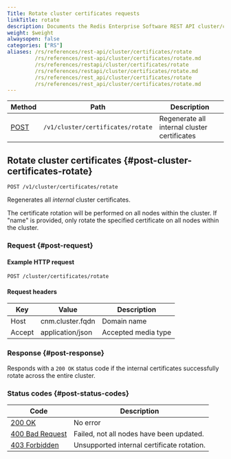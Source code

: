 ```yaml
---
Title: Rotate cluster certificates requests
linkTitle: rotate
description: Documents the Redis Enterprise Software REST API cluster/certificates/rotate requests.
weight: $weight
alwaysopen: false
categories: ["RS"]
aliases: /rs/references/rest-api/cluster/certificates/rotate
         /rs/references/rest-api/cluster/certificates/rotate.md
         /rs/references/restapi/cluster/certificates/rotate
         /rs/references/restapi/cluster/certificates/rotate.md
         /rs/references/rest_api/cluster/certificates/rotate
         /rs/references/rest_api/cluster/certificates/rotate.md
---
```


| Method | Path | Description |
|--------|------|-------------|
| [POST](#post-cluster-certificates-rotate) | `/v1/cluster/certificates/rotate` | Regenerate all internal cluster certificates |

## Rotate cluster certificates {#post-cluster-certificates-rotate}

	POST /v1/cluster/certificates/rotate

Regenerates all _internal_ cluster certificates.

The certificate rotation will be performed on all nodes within the cluster. If
"name" is provided, only rotate the specified certificate on all nodes within the cluster.

### Request {#post-request} 

#### Example HTTP request

	POST /cluster/certificates/rotate

#### Request headers

| Key | Value | Description |
|-----|-------|-------------|
| Host | cnm.cluster.fqdn | Domain name |
| Accept | application/json | Accepted media type |

### Response {#post-response} 

Responds with a `200 OK` status code if the internal certificates successfully rotate across the entire cluster.

### Status codes {#post-status-codes} 

| Code | Description |
|------|-------------|
| [200 OK](http://www.w3.org/Protocols/rfc2616/rfc2616-sec10.html#sec10.2.1) | No error |
| [400 Bad Request](http://www.w3.org/Protocols/rfc2616/rfc2616-sec10.html#sec10.4.1) | Failed, not all nodes have been updated. |
| [403 Forbidden](http://www.w3.org/Protocols/rfc2616/rfc2616-sec10.html#sec10.4.4) | Unsupported internal certificate rotation. |

